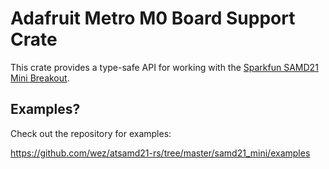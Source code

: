 # Adafruit Metro M0 Board Support Crate

This crate provides a type-safe API for working with the [Sparkfun SAMD21 Mini Breakout](https://www.sparkfun.com/products/13664).

## Examples?

Check out the repository for examples:

https://github.com/wez/atsamd21-rs/tree/master/samd21_mini/examples
